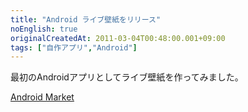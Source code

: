 ```yaml
---
title: "Android ライブ壁紙をリリース"
noEnglish: true
originalCreatedAt: 2011-03-04T00:48:00.001+09:00
tags: ["自作アプリ","Android"]
---
```

最初のAndroidアプリとしてライブ壁紙を作ってみました。

[Android Market](https://market.android.com/details?id=com.sika524.android.livewallpaper.basicwall)
<!--more-->
